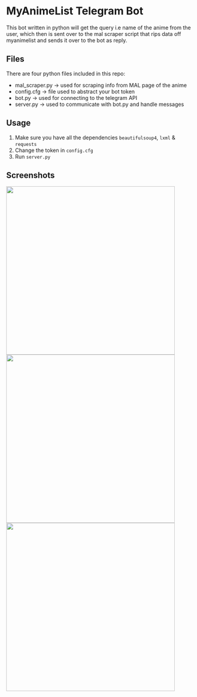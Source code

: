 # MyAnimeList Telegram Bot

This bot written in python will get the query i.e name of the anime from the user, which then is sent over to the mal scraper script that rips data off myanimelist and sends it over to the bot as reply.

## Files

There are four python files included in this repo:

* mal_scraper.py -> used for scraping info from MAL page of the anime
* config.cfg -> file used to abstract your bot token
* bot.py -> used for connecting to the telegram API
* server.py -> used to communicate with bot.py and handle messages



## Usage

1. Make sure you have all the dependencies ```beautifulsoup4```, ```lxml``` & ```requests```
2. Change the token in ```config.cfg```
3. Run ```server.py```



## Screenshots

<img src="https://i.imgur.com/yFmLadx.png" height="450">  <img src="https://i.imgur.com/r0wtwJ1.png" height="450">  <img src="https://i.imgur.com/9zhOve8.png" height="450">

